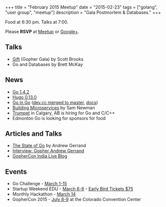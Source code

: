 +++
title = "February 2015 Meetup"
date = "2015-02-23"
tags = ["golang", "user group", "meetup"]
description = "Gala Postmortem & Databases."
+++

Food at 6:30 pm. Talks at 7:00.

Please **RSVP** at [Meetup](http://www.meetup.com/startupedmonton/events/qfwsfhytdbfc/) or [Google+](https://plus.google.com/events/cltheh3mjar1rdqb3qigec5ires?authkey=CIXaltmY76PONA).

## Talks

* [Gift](http://gift.scottbrooks.ca/) (Gopher Gala) by Scott Brooks
* Go and Databases by Brett McKay

## News

* [Go 1.4.2](https://groups.google.com/forum/#!msg/golang-announce/JT1jOsxZ2Ow/ULqev1M4B3IJ)
* [Hugo 0.13.0](http://gohugo.io/meta/release-notes/)
* [Go in Go](https://twitter.com/_rsc/status/569980747160920064/photo/1) ([dev.cc merged to master](https://go-review.googlesource.com/#/c/5652/), [docs](http://tip.golang.org/doc/install/source))
* [Building Microservices](http://info.thoughtworks.com/building-microservices-book.html) by Sam Newman
* [Trumpet](https://trumpet.ca/jobs) in Calgary, AB is hiring for Go and C/C++
* Edmonton Go is looking for sponsors for food

## Articles and Talks

* [The State of Go](https://talks.golang.org/2015/state-of-go.slide#1) by Andrew Gerrand
* [Interview: Gopher Andrew Gerrand](http://www.gophercon.in/blog/2015/02/17/andrew/)
* [GopherCon India Live Blog](https://sourcegraph.com/blog/live/gopherconindia/)

## Events

* Go Challenge - [March 1-15](http://golang-challenge.com/Golang-Challenge-FAQ/)
* Startup Weekend EDU - [March 6-8](http://www.up.co/communities/events/5474) - [Early Bird Tickets $75](https://www.eventbrite.ca/e/startup-weekend-edu-edmonton-tickets-13487961857)
* Monthly Hackathon - [March 14](http://www.meetup.com/startupedmonton/events/drsdskytfbkb/)
* GopherCon 2015 - [July 8-9](http://www.gophercon.com/) at the Colorado Convention Center
